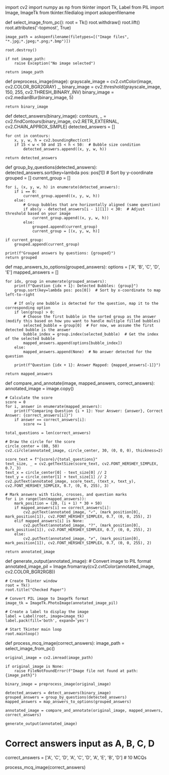 import cv2
import numpy as np
from tkinter import Tk, Label
from PIL import Image, ImageTk
from tkinter.filedialog import askopenfilename

def select_image_from_pc():
    root = Tk()
    root.withdraw()
    root.lift()
    root.attributes('-topmost', True)

    image_path = askopenfilename(filetypes=[("Image files", "*.jpg;*.jpeg;*.png;*.bmp")])

    root.destroy()

    if not image_path:
        raise Exception("No image selected")

    return image_path

def preprocess_image(image):
    grayscale_image = cv2.cvtColor(image, cv2.COLOR_BGR2GRAY)
    _, binary_image = cv2.threshold(grayscale_image, 150, 255, cv2.THRESH_BINARY_INV)
    binary_image = cv2.medianBlur(binary_image, 5)

    return binary_image

def detect_answers(binary_image):
    contours, _ = cv2.findContours(binary_image, cv2.RETR_EXTERNAL, cv2.CHAIN_APPROX_SIMPLE)
    detected_answers = []

    for cnt in contours:
        x, y, w, h = cv2.boundingRect(cnt)
        if 15 < w < 50 and 15 < h < 50:  # Bubble size condition
            detected_answers.append((x, y, w, h))
    
    return detected_answers

def group_by_questions(detected_answers):
    detected_answers.sort(key=lambda pos: pos[1])  # Sort by y-coordinate
    grouped = []
    current_group = []

    for i, (x, y, w, h) in enumerate(detected_answers):
        if i == 0:
            current_group.append((x, y, w, h))
        else:
            # Group bubbles that are horizontally aligned (same question)
            if abs(y - detected_answers[i - 1][1]) < 30:  # Adjust threshold based on your image
                current_group.append((x, y, w, h))
            else:
                grouped.append(current_group)
                current_group = [(x, y, w, h)]

    if current_group:
        grouped.append(current_group)

    print(f"Grouped answers by questions: {grouped}")
    return grouped

def map_answers_to_options(grouped_answers):
    options = ['A', 'B', 'C', 'D', 'E']
    mapped_answers = []

    for idx, group in enumerate(grouped_answers):
        print(f"Question {idx + 1}: Detected Bubbles: {group}")
        group.sort(key=lambda pos: pos[0])  # Sort by x-coordinate to map left-to-right

        # If only one bubble is detected for the question, map it to the corresponding option
        if len(group) > 0:
            # Choose the first bubble in the sorted group as the answer (modify this based on how you want to handle multiple filled bubbles)
            selected_bubble = group[0]  # For now, we assume the first detected bubble is the answer
            bubble_index = group.index(selected_bubble)  # Get the index of the selected bubble
            mapped_answers.append(options[bubble_index])
        else:
            mapped_answers.append(None)  # No answer detected for the question

        print(f"Question {idx + 1}: Answer Mapped: {mapped_answers[-1]}")

    return mapped_answers

def compare_and_annotate(image, mapped_answers, correct_answers):
    annotated_image = image.copy()

    # Calculate the score
    score = 0
    for i, answer in enumerate(mapped_answers):
        print(f"Comparing Question {i + 1}: Your Answer: {answer}, Correct Answer: {correct_answers[i]}")
        if answer == correct_answers[i]:
            score += 1

    total_questions = len(correct_answers)

    # Draw the circle for the score
    circle_center = (80, 50)
    cv2.circle(annotated_image, circle_center, 30, (0, 0, 0), thickness=2)
    
    score_text = f"{score}/{total_questions}"
    text_size, _ = cv2.getTextSize(score_text, cv2.FONT_HERSHEY_SIMPLEX, 0.7, 3)
    text_x = circle_center[0] - text_size[0] // 2
    text_y = circle_center[1] + text_size[1] // 2
    cv2.putText(annotated_image, score_text, (text_x, text_y), cv2.FONT_HERSHEY_SIMPLEX, 0.7, (0, 0, 255), 3)
    
    # Mark answers with ticks, crosses, and question marks
    for i in range(len(mapped_answers)):
        mark_position = (20, (i + 1) * 30 + 50)
        if mapped_answers[i] == correct_answers[i]:
            cv2.putText(annotated_image, "✓", (mark_position[0], mark_position[1]), cv2.FONT_HERSHEY_SIMPLEX, 0.7, (0, 0, 255), 2)
        elif mapped_answers[i] is None:
            cv2.putText(annotated_image, "?", (mark_position[0], mark_position[1]), cv2.FONT_HERSHEY_SIMPLEX, 0.7, (0, 0, 255), 2)
        else:
            cv2.putText(annotated_image, "✗", (mark_position[0], mark_position[1]), cv2.FONT_HERSHEY_SIMPLEX, 0.7, (0, 0, 255), 2)

    return annotated_image

def generate_output(annotated_image):
    # Convert image to PIL format
    annotated_image_pil = Image.fromarray(cv2.cvtColor(annotated_image, cv2.COLOR_BGR2RGB))

    # Create Tkinter window
    root = Tk()
    root.title("Checked Paper")

    # Convert PIL image to ImageTk format
    image_tk = ImageTk.PhotoImage(annotated_image_pil)

    # Create a label to display the image
    label = Label(root, image=image_tk)
    label.pack(fill='both', expand='yes')

    # Start Tkinter main loop
    root.mainloop()

def process_mcq_image(correct_answers):
    image_path = select_image_from_pc()

    original_image = cv2.imread(image_path)

    if original_image is None:
        raise FileNotFoundError(f"Image file not found at path: {image_path}")

    binary_image = preprocess_image(original_image)

    detected_answers = detect_answers(binary_image)
    grouped_answers = group_by_questions(detected_answers)
    mapped_answers = map_answers_to_options(grouped_answers)

    annotated_image = compare_and_annotate(original_image, mapped_answers, correct_answers)

    generate_output(annotated_image)

# Correct answers input as A, B, C, D
correct_answers = ['A', 'C', 'D', 'A', 'C', 'D', 'A', 'E', 'B', 'D']  # 10 MCQs

process_mcq_image(correct_answers)
